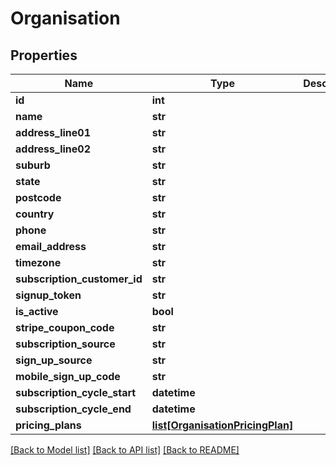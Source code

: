 # Organisation

## Properties
Name | Type | Description | Notes
------------ | ------------- | ------------- | -------------
**id** | **int** |  | [optional] 
**name** | **str** |  | [optional] 
**address_line01** | **str** |  | [optional] 
**address_line02** | **str** |  | [optional] 
**suburb** | **str** |  | [optional] 
**state** | **str** |  | [optional] 
**postcode** | **str** |  | [optional] 
**country** | **str** |  | [optional] 
**phone** | **str** |  | [optional] 
**email_address** | **str** |  | [optional] 
**timezone** | **str** |  | [optional] 
**subscription_customer_id** | **str** |  | [optional] 
**signup_token** | **str** |  | [optional] 
**is_active** | **bool** |  | [optional] 
**stripe_coupon_code** | **str** |  | [optional] 
**subscription_source** | **str** |  | [optional] 
**sign_up_source** | **str** |  | [optional] 
**mobile_sign_up_code** | **str** |  | [optional] 
**subscription_cycle_start** | **datetime** |  | [optional] 
**subscription_cycle_end** | **datetime** |  | [optional] 
**pricing_plans** | [**list[OrganisationPricingPlan]**](OrganisationPricingPlan.md) |  | [optional] 

[[Back to Model list]](../README.md#documentation-for-models) [[Back to API list]](../README.md#documentation-for-api-endpoints) [[Back to README]](../README.md)


